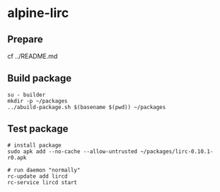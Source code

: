 # alpine-lirc

## Prepare

cf ../README.md

## Build package

```
su - builder
mkdir -p ~/packages
../abuild-package.sh $(basename $(pwd)) ~/packages
```

## Test package

```
# install package
sudo apk add --no-cache --allow-untrusted ~/packages/lirc-0.10.1-r0.apk

# run daemon "normally"
rc-update add lircd
rc-service lircd start
```